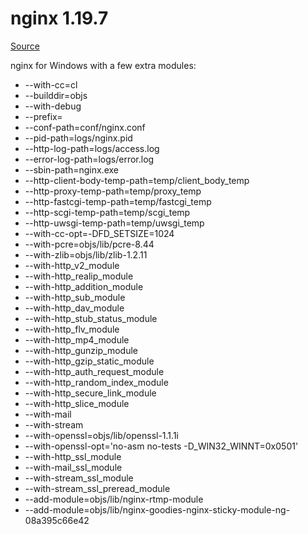 # nginx 1.19.7
[Source](http://hg.nginx.org/nginx/rev/61d0df8fcc7c)

nginx for Windows with a few extra modules:

- --with-cc=cl 
- --builddir=objs 
- --with-debug 
- --prefix= 
- --conf-path=conf/nginx.conf 
- --pid-path=logs/nginx.pid 
- --http-log-path=logs/access.log 
- --error-log-path=logs/error.log 
- --sbin-path=nginx.exe 
- --http-client-body-temp-path=temp/client_body_temp 
- --http-proxy-temp-path=temp/proxy_temp 
- --http-fastcgi-temp-path=temp/fastcgi_temp 
- --http-scgi-temp-path=temp/scgi_temp 
- --http-uwsgi-temp-path=temp/uwsgi_temp 
- --with-cc-opt=-DFD_SETSIZE=1024 
- --with-pcre=objs/lib/pcre-8.44 
- --with-zlib=objs/lib/zlib-1.2.11 
- --with-http_v2_module 
- --with-http_realip_module 
- --with-http_addition_module 
- --with-http_sub_module 
- --with-http_dav_module 
- --with-http_stub_status_module 
- --with-http_flv_module 
- --with-http_mp4_module 
- --with-http_gunzip_module 
- --with-http_gzip_static_module 
- --with-http_auth_request_module 
- --with-http_random_index_module 
- --with-http_secure_link_module 
- --with-http_slice_module 
- --with-mail 
- --with-stream 
- --with-openssl=objs/lib/openssl-1.1.1i 
- --with-openssl-opt='no-asm no-tests -D_WIN32_WINNT=0x0501' 
- --with-http_ssl_module 
- --with-mail_ssl_module 
- --with-stream_ssl_module 
- --with-stream_ssl_preread_module 
- --add-module=objs/lib/nginx-rtmp-module 
- --add-module=objs/lib/nginx-goodies-nginx-sticky-module-ng-08a395c66e42